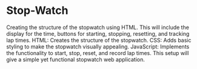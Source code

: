 # Stop-Watch
Creating the structure of the stopwatch using HTML. This will include the display for the time, buttons for starting, stopping, resetting, and tracking lap times.
HTML: Creates the structure of the stopwatch.
CSS: Adds basic styling to make the stopwatch visually appealing.
JavaScript: Implements the functionality to start, stop, reset, and record lap times.
This setup will give a simple yet functional stopwatch web application.
